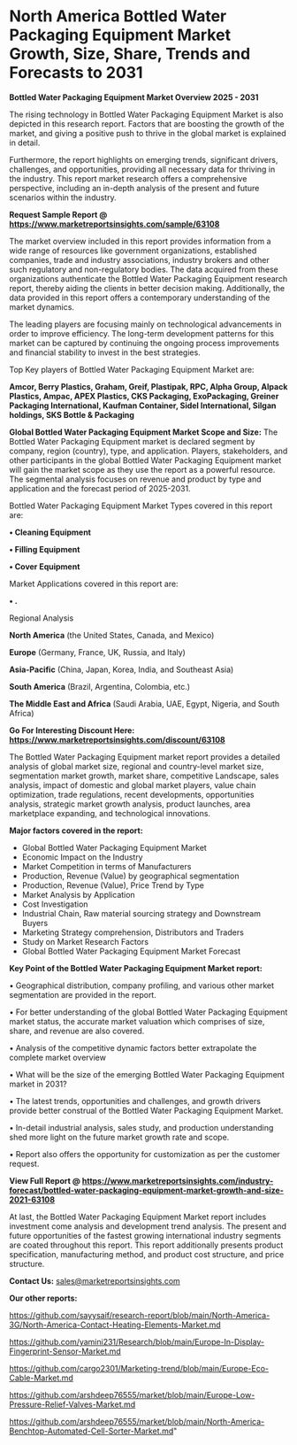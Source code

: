 # North America Bottled Water Packaging Equipment Market Growth, Size, Share, Trends and Forecasts to 2031

<Strong> Bottled Water Packaging Equipment Market Overview 2025 - 2031</strong>

The rising technology in Bottled Water Packaging Equipment Market is also depicted in this research report. Factors that are boosting the growth of the market, and giving a positive push to thrive in the global market is explained in detail.

Furthermore, the report highlights on emerging trends, significant drivers, challenges, and opportunities, providing all necessary data for thriving in the industry. This report market research offers a comprehensive perspective, including an in-depth analysis of the present and future scenarios within the industry.

<strong>Request Sample Report @ <a href=https://www.marketreportsinsights.com/sample/63108>https://www.marketreportsinsights.com/sample/63108</a></strong>

The market overview included in this report provides information from a wide range of resources like government organizations, established companies, trade and industry associations, industry brokers and other such regulatory and non-regulatory bodies. The data acquired from these organizations authenticate the Bottled Water Packaging Equipment research report, thereby aiding the clients in better decision making. Additionally, the data provided in this report offers a contemporary understanding of the market dynamics.

The leading players are focusing mainly on technological advancements in order to improve efficiency. The long-term development patterns for this market can be captured by continuing the ongoing process improvements and financial stability to invest in the best strategies.

Top Key players of Bottled Water Packaging Equipment Market are:

<strong>Amcor, Berry Plastics, Graham, Greif, Plastipak, RPC, Alpha Group, Alpack Plastics, Ampac, APEX Plastics, CKS Packaging, ExoPackaging, Greiner Packaging International, Kaufman Container, Sidel International, Silgan holdings, SKS Bottle & Packaging</strong>

<strong><b>Global Bottled Water Packaging Equipment Market Scope and Size:</b></strong>
The Bottled Water Packaging Equipment market is declared segment by company, region (country), type, and application. Players, stakeholders, and other participants in the global Bottled Water Packaging Equipment market will gain the market scope as they use the report as a powerful resource. The segmental analysis focuses on revenue and product by type and application and the forecast period of 2025-2031.

Bottled Water Packaging Equipment Market Types covered in this report are:

<strong>• Cleaning Equipment

• Filling Equipment

• Cover Equipment</strong>

Market Applications covered in this report are:

<strong>• .</strong> 

Regional Analysis

<strong>North America</strong> (the United States, Canada, and Mexico)

<strong>Europe</strong> (Germany, France, UK, Russia, and Italy)

<strong>Asia-Pacific</strong> (China, Japan, Korea, India, and Southeast Asia)

<strong>South America</strong> (Brazil, Argentina, Colombia, etc.)

<strong>The Middle East and Africa</strong> (Saudi Arabia, UAE, Egypt, Nigeria, and South Africa)

<strong>Go For Interesting Discount Here: <a href=https://www.marketreportsinsights.com/discount/63108>https://www.marketreportsinsights.com/discount/63108</a></strong>

The Bottled Water Packaging Equipment market report provides a detailed analysis of global market size, regional and country-level market size, segmentation market growth, market share, competitive Landscape, sales analysis, impact of domestic and global market players, value chain optimization, trade regulations, recent developments, opportunities analysis, strategic market growth analysis, product launches, area marketplace expanding, and technological innovations.

<strong><b>Major factors covered in the report:</b></strong>
<ul>
  <li>Global Bottled Water Packaging Equipment Market </li>
  <li>Economic Impact on the Industry</li>
  <li>Market Competition in terms of Manufacturers</li>
  <li>Production, Revenue (Value) by geographical segmentation</li>
  <li>Production, Revenue (Value), Price Trend by Type</li>
  <li>Market Analysis by Application</li>
  <li>Cost Investigation</li>
  <li>Industrial Chain, Raw material sourcing strategy and Downstream Buyers</li>
  <li>Marketing Strategy comprehension, Distributors and Traders</li>
  <li>Study on Market Research Factors</li>
  <li>Global Bottled Water Packaging Equipment Market Forecast</li>
</ul>

<strong><b>Key Point of the Bottled Water Packaging Equipment Market report:</b></strong>

• Geographical distribution, company profiling, and various other market segmentation are provided in the report.

• For better understanding of the global Bottled Water Packaging Equipment market status, the accurate market valuation which comprises of size, share, and revenue are also covered.

• Analysis of the competitive dynamic factors better extrapolate the complete market overview

• What will be the size of the emerging Bottled Water Packaging Equipment market in 2031?

• The latest trends, opportunities and challenges, and growth drivers provide better construal of the Bottled Water Packaging Equipment Market.

• In-detail industrial analysis, sales study, and production understanding shed more light on the future market growth rate and scope.

• Report also offers the opportunity for customization as per the customer request.

<strong><b>View Full Report @ <a href=https://www.marketreportsinsights.com/industry-forecast/bottled-water-packaging-equipment-market-growth-and-size-2021-63108>https://www.marketreportsinsights.com/industry-forecast/bottled-water-packaging-equipment-market-growth-and-size-2021-63108</a></b></strong>


At last, the Bottled Water Packaging Equipment Market report includes investment come analysis and development trend analysis. The present and future opportunities of the fastest growing international industry segments are coated throughout this report. This report additionally presents product specification, manufacturing method, and product cost structure, and price structure.

<strong>Contact Us:</strong>
sales@marketreportsinsights.com

<strong>Our other reports:</strong>

<a href=https://github.com/sayysaif/research-report/blob/main/North-America-3G/North-America-Contact-Heating-Elements-Market.md>https://github.com/sayysaif/research-report/blob/main/North-America-3G/North-America-Contact-Heating-Elements-Market.md</a>

<a href=https://github.com/yamini231/Research/blob/main/Europe-In-Display-Fingerprint-Sensor-Market.md>https://github.com/yamini231/Research/blob/main/Europe-In-Display-Fingerprint-Sensor-Market.md</a>

<a href=https://github.com/cargo2301/Marketing-trend/blob/main/Europe-Eco-Cable-Market.md>https://github.com/cargo2301/Marketing-trend/blob/main/Europe-Eco-Cable-Market.md</a>

<a href=https://github.com/arshdeep76555/market/blob/main/Europe-Low-Pressure-Relief-Valves-Market.md>https://github.com/arshdeep76555/market/blob/main/Europe-Low-Pressure-Relief-Valves-Market.md</a>

<a href=https://github.com/arshdeep76555/market/blob/main/North-America-Benchtop-Automated-Cell-Sorter-Market.md>https://github.com/arshdeep76555/market/blob/main/North-America-Benchtop-Automated-Cell-Sorter-Market.md</a>"
